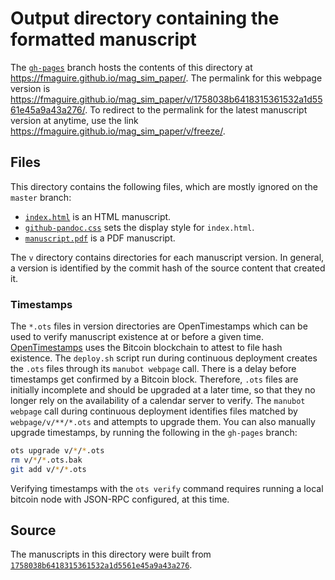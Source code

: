# Output directory containing the formatted manuscript

The [`gh-pages`](https://github.com/fmaguire/mag_sim_paper/tree/gh-pages) branch hosts the contents of this directory at https://fmaguire.github.io/mag_sim_paper/.
The permalink for this webpage version is https://fmaguire.github.io/mag_sim_paper/v/1758038b6418315361532a1d5561e45a9a43a276/.
To redirect to the permalink for the latest manuscript version at anytime, use the link https://fmaguire.github.io/mag_sim_paper/v/freeze/.

## Files

This directory contains the following files, which are mostly ignored on the `master` branch:

+ [`index.html`](index.html) is an HTML manuscript.
+ [`github-pandoc.css`](github-pandoc.css) sets the display style for `index.html`.
+ [`manuscript.pdf`](manuscript.pdf) is a PDF manuscript.

The `v` directory contains directories for each manuscript version.
In general, a version is identified by the commit hash of the source content that created it.

### Timestamps

The `*.ots` files in version directories are OpenTimestamps which can be used to verify manuscript existence at or before a given time.
[OpenTimestamps](https://opentimestamps.org/) uses the Bitcoin blockchain to attest to file hash existence.
The `deploy.sh` script run during continuous deployment creates the `.ots` files through its `manubot webpage` call.
There is a delay before timestamps get confirmed by a Bitcoin block.
Therefore, `.ots` files are initially incomplete and should be upgraded at a later time, so that they no longer rely on the availability of a calendar server to verify.
The `manubot webpage` call during continuous deployment identifies files matched by `webpage/v/**/*.ots` and attempts to upgrade them.
You can also manually upgrade timestamps, by running the following in the `gh-pages` branch:

```sh
ots upgrade v/*/*.ots
rm v/*/*.ots.bak
git add v/*/*.ots
```

Verifying timestamps with the `ots verify` command requires running a local bitcoin node with JSON-RPC configured, at this time.

## Source

The manuscripts in this directory were built from
[`1758038b6418315361532a1d5561e45a9a43a276`](https://github.com/fmaguire/mag_sim_paper/commit/1758038b6418315361532a1d5561e45a9a43a276).
